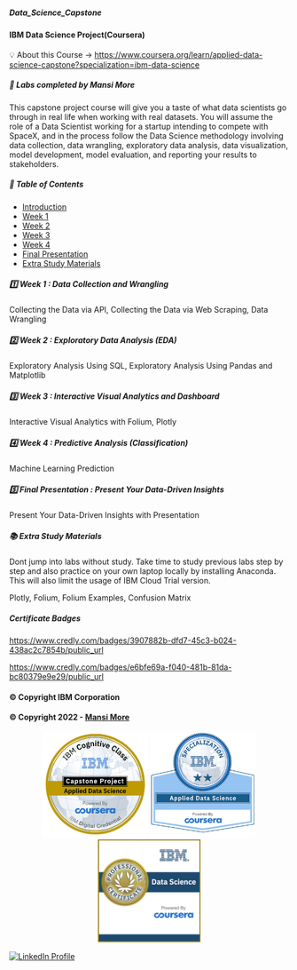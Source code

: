 ##### Data_Science_Capstone
#### IBM Data Science Project(Coursera)

💡 About this Course ->
https://www.coursera.org/learn/applied-data-science-capstone?specialization=ibm-data-science

##### 🎉 Labs completed by Mansi More

This capstone project course will give you a taste of what data scientists go through in real life when working with real datasets. You will assume the role of a Data Scientist working for a startup intending to compete with SpaceX, and in the process follow the Data Science methodology involving data collection, data wrangling, exploratory data analysis, data visualization, model development, model evaluation, and reporting your results to stakeholders.


##### 📝 Table of Contents

- [Introduction](#introduction)
- [Week 1](#week1)
- [Week 2](#week2)
- [Week 3](#week3)
- [Week 4](#week4)
- [Final Presentation](#Capstone_Presentation)
- [Extra Study Materials](#extra_study)


##### 1️⃣ Week 1 : Data Collection and Wrangling

Collecting the Data via API, 
Collecting the Data via Web Scraping, 
Data Wrangling

##### 2️⃣ Week 2 : Exploratory Data Analysis (EDA)

Exploratory Analysis Using SQL, 
Exploratory Analysis Using Pandas and Matplotlib

##### 3️⃣ Week 3 : Interactive Visual Analytics and Dashboard

Interactive Visual Analytics with Folium, 
Plotly

##### 4️⃣ Week 4 : Predictive Analysis (Classification)

Machine Learning Prediction

##### 5️⃣ Final Presentation : Present Your Data-Driven Insights

Present Your Data-Driven Insights with Presentation


##### 📚 Extra Study Materials
Dont jump into labs without study. Take time to study previous labs step by step and also practice on your own laptop locally by installing Anaconda. This will also limit the usage of IBM Cloud Trial version.

Plotly, 
Folium, 
Folium Examples, 
Confusion Matrix


##### Certificate Badges

https://www.credly.com/badges/3907882b-dfd7-45c3-b024-438ac2c7854b/public_url

https://www.credly.com/badges/e6bfe69a-f040-481b-81da-bc80379e9e29/public_url



#### © Copyright IBM Corporation

#### © Copyright 2022 - [Mansi More](https://github.com/MansiMore99)

<p align="center"><a href="https://www.credly.com/badges/52ccac89-9e3d-42a2-a0f8-ec392892f4e5/public_url"><img src="https://github.com/debdattasarkar/SpaceX-Data-Science-Project/blob/master/certificatebadge/applied-data-science-capstone.png" alt="IBM Applied Data Science Capstone Project" width="190px"/></a> <a href="https://www.credly.com/badges/4b783214-c5b2-4b5a-ad19-1189d1c20288/public_url"><img src="https://github.com/debdattasarkar/SpaceX-Data-Science-Project/blob/master/certificatebadge/applied-data-science-specialization.1.png" alt="Applied Data Science Specialization" width="190px" padding="20px" /></a> <a href="https://www.credly.com/badges/4b783214-c5b2-4b5a-ad19-1189d1c20288/public_url"><img src="https://github.com/debdattasarkar/SpaceX-Data-Science-Project/blob/master/certificatebadge/data-science-professional-certificate.png" alt="Applied Data Science Specialization" width="185px"/> </a></p>

<a href="https://www.linkedin.com/in/mansi-more-0943/"> ![LinkedIn Profile](https://img.shields.io/badge/LinkedIn-0077B5?style=for-the-badge&logo=linkedin&logoColor=white) </a>

